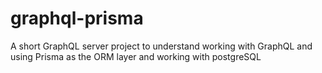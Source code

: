 # graphql-prisma
A short GraphQL server project to understand working with GraphQL and using Prisma as the ORM layer and working with postgreSQL
